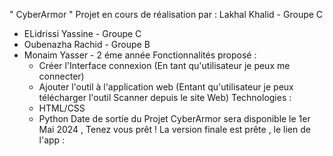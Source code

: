 " CyberArmor "
Projet en cours de réalisation par :
  Lakhal Khalid - Groupe C
  * ELidrissi Yassine - Groupe C
  * Oubenazha Rachid - Groupe B
  * Monaim Yasser - 2 éme année
Fonctionnalités proposé :
    * Créer l'Interface connexion (En tant qu'utilisateur je peux me connecter)
    * Ajouter l'outil à l'application web (Entant qu'utilisateur je peux télécharger
      l'outil Scanner depuis le site Web)
Technologies :
    * HTML/CSS
    * Python
Date de sortie du Projet
CyberArmor sera disponible le 1er Mai 2024 , Tenez vous prêt !
La version finale est prête , le lien de l'app : 
